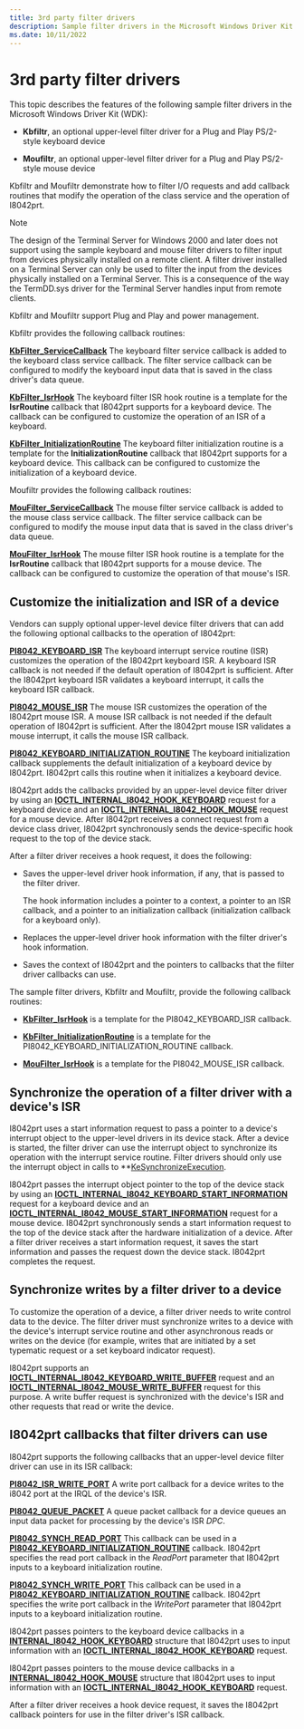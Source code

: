 ```yaml
---
title: 3rd party filter drivers
description: Sample filter drivers in the Microsoft Windows Driver Kit (WDK).
ms.date: 10/11/2022
---
```


# 3rd party filter drivers

This topic describes the features of the following sample filter drivers in the Microsoft Windows Driver Kit (WDK):

- **Kbfiltr**, an optional upper-level filter driver for a Plug and Play PS/2-style keyboard device

- **Moufiltr**, an optional upper-level filter driver for a Plug and Play PS/2-style mouse device

Kbfiltr and Moufiltr demonstrate how to filter I/O requests and add callback routines that modify the operation of the class service and the operation of I8042prt.

> [!NOTE]
> The design of the Terminal Server for Windows 2000 and later does not support using the sample keyboard and mouse filter drivers to filter input from devices physically installed on a remote client. A filter driver installed on a Terminal Server can only be used to filter the input from the devices physically installed on a Terminal Server. This is a consequence of the way the TermDD.sys driver for the Terminal Server handles input from remote clients.

Kbfiltr and Moufiltr support Plug and Play and power management.

Kbfiltr provides the following callback routines:

**[KbFilter_ServiceCallback](/previous-versions/ff542297(v=vs.85))**
The keyboard filter service callback is added to the keyboard class service callback. The filter service callback can be configured to modify the keyboard input data that is saved in the class driver's data queue.

**[KbFilter_IsrHook](/previous-versions/ff542294(v=vs.85))**
The keyboard filter ISR hook routine is a template for the **IsrRoutine** callback that I8042prt supports for a keyboard device. The callback can be configured to customize the operation of an ISR of a keyboard.

**[KbFilter_InitializationRoutine](/previous-versions/ff542293(v=vs.85))**
The keyboard filter initialization routine is a template for the **InitializationRoutine** callback that I8042prt supports for a keyboard device. This callback can be configured to customize the initialization of a keyboard device.

Moufiltr provides the following callback routines:

**[MouFilter_ServiceCallback](/previous-versions/ff542380(v=vs.85))**
The mouse filter service callback is added to the mouse class service callback. The filter service callback can be configured to modify the mouse input data that is saved in the class driver's data queue.

**[MouFilter_IsrHook](/previous-versions/ff542379(v=vs.85))**
The mouse filter ISR hook routine is a template for the **IsrRoutine** callback that I8042prt supports for a mouse device. The callback can be configured to customize the operation of that mouse's ISR.

## Customize the initialization and ISR of a device

Vendors can supply optional upper-level device filter drivers that can add the following optional callbacks to the operation of I8042prt:

**[PI8042_KEYBOARD_ISR](/windows-hardware/drivers/ddi/ntdd8042/nc-ntdd8042-pi8042_keyboard_isr)**
The keyboard interrupt service routine (ISR) customizes the operation of the I8042prt keyboard ISR. A keyboard ISR callback is not needed if the default operation of I8042prt is sufficient. After the I8042prt keyboard ISR validates a keyboard interrupt, it calls the keyboard ISR callback.

**[PI8042_MOUSE_ISR](/windows-hardware/drivers/ddi/ntdd8042/nc-ntdd8042-pi8042_mouse_isr)**
The mouse ISR customizes the operation of the I8042prt mouse ISR. A mouse ISR callback is not needed if the default operation of I8042prt is sufficient. After the I8042prt mouse ISR validates a mouse interrupt, it calls the mouse ISR callback.

**[PI8042_KEYBOARD_INITIALIZATION_ROUTINE](/windows-hardware/drivers/ddi/ntdd8042/nc-ntdd8042-pi8042_keyboard_initialization_routine)**
The keyboard initialization callback supplements the default initialization of a keyboard device by I8042prt. I8042prt calls this routine when it initializes a keyboard device.

I8042prt adds the callbacks provided by an upper-level device filter driver by using an **[IOCTL_INTERNAL_I8042_HOOK_KEYBOARD](/windows-hardware/drivers/ddi/ntdd8042/ni-ntdd8042-ioctl_internal_i8042_hook_keyboard)** request for a keyboard device and an **[IOCTL_INTERNAL_I8042_HOOK_MOUSE](/windows-hardware/drivers/ddi/ntdd8042/ni-ntdd8042-ioctl_internal_i8042_hook_mouse)** request for a mouse device. After I8042prt receives a connect request from a device class driver, I8042prt synchronously sends the device-specific hook request to the top of the device stack.

After a filter driver receives a hook request, it does the following:

- Saves the upper-level driver hook information, if any, that is passed to the filter driver.

    The hook information includes a pointer to a context, a pointer to an ISR callback, and a pointer to an initialization callback (initialization callback for a keyboard only).

- Replaces the upper-level driver hook information with the filter driver's hook information.

- Saves the context of I8042prt and the pointers to callbacks that the filter driver callbacks can use.

The sample filter drivers, Kbfiltr and Moufiltr, provide the following callback routines:

- **[KbFilter_IsrHook](/previous-versions/ff542294(v=vs.85))** is a template for the PI8042_KEYBOARD_ISR callback.

- **[KbFilter_InitializationRoutine](/previous-versions/ff542293(v=vs.85))** is a template for the PI8042_KEYBOARD_INITIALIZATION_ROUTINE callback.

- **[MouFilter_IsrHook](/previous-versions/ff542379(v=vs.85))** is a template for the PI8042_MOUSE_ISR callback.

## Synchronize the operation of a filter driver with a device's ISR

I8042prt uses a start information request to pass a pointer to a device's interrupt object to the upper-level drivers in its device stack. After a device is started, the filter driver can use the interrupt object to synchronize its operation with the interrupt service routine. Filter drivers should only use the interrupt object in calls to **[KeSynchronizeExecution](/windows-hardware/drivers/ddi/wdm/nf-wdm-kesynchronizeexecution).

I8042prt passes the interrupt object pointer to the top of the device stack by using an **[IOCTL_INTERNAL_I8042_KEYBOARD_START_INFORMATION](/windows-hardware/drivers/ddi/ntdd8042/ni-ntdd8042-ioctl_internal_i8042_keyboard_start_information)** request for a keyboard device and an **[IOCTL_INTERNAL_I8042_MOUSE_START_INFORMATION](/windows-hardware/drivers/ddi/ntdd8042/ni-ntdd8042-ioctl_internal_i8042_mouse_start_information)** request for a mouse device. I8042prt synchronously sends a start information request to the top of the device stack after the hardware initialization of a device. After a filter driver receives a start information request, it saves the start information and passes the request down the device stack. I8042prt completes the request.

## Synchronize writes by a filter driver to a device

To customize the operation of a device, a filter driver needs to write control data to the device. The filter driver must synchronize writes to a device with the device's interrupt service routine and other asynchronous reads or writes on the device (for example, writes that are initiated by a set typematic request or a set keyboard indicator request).

I8042prt supports an **[IOCTL_INTERNAL_I8042_KEYBOARD_WRITE_BUFFER](/windows-hardware/drivers/ddi/ntdd8042/ni-ntdd8042-ioctl_internal_i8042_keyboard_write_buffer)** request and an **[IOCTL_INTERNAL_I8042_MOUSE_WRITE_BUFFER](/windows-hardware/drivers/ddi/ntdd8042/ni-ntdd8042-ioctl_internal_i8042_mouse_write_buffer)** request for this purpose. A write buffer request is synchronized with the device's ISR and other requests that read or write the device.

## I8042prt callbacks that filter drivers can use

I8042prt supports the following callbacks that an upper-level device filter driver can use in its ISR callback:

**[PI8042_ISR_WRITE_PORT](/windows-hardware/drivers/ddi/ntdd8042/nc-ntdd8042-pi8042_isr_write_port)**
A write port callback for a device writes to the i8042 port at the IRQL of the device's ISR.

**[PI8042_QUEUE_PACKET](/windows-hardware/drivers/ddi/ntdd8042/nc-ntdd8042-pi8042_queue_packet)**
A queue packet callback for a device queues an input data packet for processing by the device's ISR *DPC*.

**[PI8042_SYNCH_READ_PORT](/windows-hardware/drivers/ddi/ntdd8042/nc-ntdd8042-pi8042_synch_read_port)**
This callback can be used in a **[PI8042_KEYBOARD_INITIALIZATION_ROUTINE](/windows-hardware/drivers/ddi/ntdd8042/nc-ntdd8042-pi8042_keyboard_initialization_routine)** callback. I8042prt specifies the read port callback in the *ReadPort* parameter that I8042prt inputs to a keyboard initialization routine.

**[PI8042_SYNCH_WRITE_PORT](/windows-hardware/drivers/ddi/ntdd8042/nc-ntdd8042-pi8042_synch_write_port)**
This callback can be used in a **[PI8042_KEYBOARD_INITIALIZATION_ROUTINE](/windows-hardware/drivers/ddi/ntdd8042/nc-ntdd8042-pi8042_keyboard_initialization_routine)** callback. I8042prt specifies the write port callback in the *WritePort* parameter that I8042prt inputs to a keyboard initialization routine.

I8042prt passes pointers to the keyboard device callbacks in a **[INTERNAL_I8042_HOOK_KEYBOARD](/windows-hardware/drivers/ddi/ntdd8042/ns-ntdd8042-_internal_i8042_hook_keyboard)** structure that I8042prt uses to input information with an **[IOCTL_INTERNAL_I8042_HOOK_KEYBOARD](/windows-hardware/drivers/ddi/ntdd8042/ni-ntdd8042-ioctl_internal_i8042_hook_keyboard)** request.

I8042prt passes pointers to the mouse device callbacks in a **[INTERNAL_I8042_HOOK_MOUSE](/windows-hardware/drivers/ddi/ntdd8042/ns-ntdd8042-_internal_i8042_hook_mouse)** structure that I8042prt uses to input information with an **[IOCTL_INTERNAL_I8042_HOOK_KEYBOARD](/windows-hardware/drivers/ddi/ntdd8042/ni-ntdd8042-ioctl_internal_i8042_hook_keyboard)** request.

After a filter driver receives a hook device request, it saves the I8042prt callback pointers for use in the filter driver's ISR callback.
